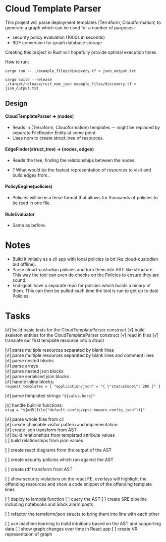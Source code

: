 # Cloud Template Parser
This project will parse deployment templates (Terraform, Cloudformation) to generate a graph which can be used for a number of purposes:
- security policy evaluation (1000s in seconds)
- RDF conversion for graph database storage

Creating this project in Rust will hopefully provide optimal execution times.

How to run:
```
cargo run -- ./example_files/discovery.tf > json_output.txt

cargo build --release
./target/release/rust_nom_json example_files/discovery.tf > json_output.txt
```

## Design
#### CloudTemplateParser -> (nodes)
  - Reads in (Terraform, Cloudformation) templates -- might be replaced by separate FileReader Entity at some point.
  - Uses nom to create struct_tree of resources.

#### EdgeFinder(struct_tree) -> (nodes, edges)
  - Reads the tree, finding the relationships between the nodes.

  - ? What would be the fastest representation of resources to visit and build edges from..

#### PolicyEngine(policies)
  - Policies will be in a terse format that allows for thousands of policies to be read in one file.

#### RuleEvaluator
  - Same as before.


# Notes
- Build it initially as a cli app with local policies (a bit like cloud-custodian but offline).
- Parse cloud-custodian policies and turn them into AST-like structure. This way the tool can even do checks on the Policies to ensure they are sound.
- End-goal: have a separate repo for policies which builds a binary of them. This can then be pulled each time the tool is run to get up to date Policies.


# Tasks
[√] build basic tests for the CloudTemplateParser construct
[√] build skeleton entities for the CloudTemplateParser construct
[√] read in files
[√] translate our first template resource into a struct

[√] parse multiple resources separated by blank lines  
[√] parse multiple resources separated by blank lines and comment lines  
[√] parse nested blocks  
[√] parse arrays  
[√] parse nested json blocks  
[√] parse serialised json blocks  
[√] handle inline blocks:  
```request_templates = { "application/json" = "{ \"statusCode\": 200 }" }```  

[√] parse templated strings ```"${value.here}"```  

[x] handle built-in functions:  
```etag = "${md5(file("default-config/cpsc-vmware-config.json"))}"```  

[√] parse whole files from cli  
[√] create chainable visitor pattern and implementation  
[√] create json transform from AST  
[√] build relationships from templated attribute values  
[ ] build relationships from json values

[ ] create react diagrams from the output of the AST

[ ] create security policies which run against the AST

[ ] create rdf transform from AST

[ ] show security violations on the react FE, overlays will highlight the offending resources
and show a code snippet of the offending template lines

[ ] deploy to lambda function
[ ] query the AST
[ ] create SRE pipeline including notebooks and Slack alarm posts

[ ] refactor the terraform/json structs to bring them into line with each other

[ ] use machine learning to build intuitions based on the AST and supporting data
[ ] show graph changes over time in React app
[ ] create VR representaion of graph
